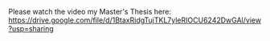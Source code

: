 Please watch the video my Master's Thesis here: https://drive.google.com/file/d/1BtaxRidgTujTKL7yleRIOCU6242DwGAl/view?usp=sharing
